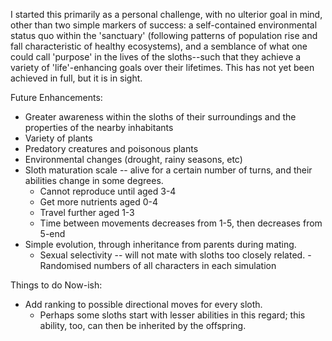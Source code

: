 I started this primarily as a personal challenge, with no ulterior goal in mind, other than two simple markers of success: a self-contained environmental status quo within the 'sanctuary' (following patterns of population rise and fall characteristic of healthy ecosystems), and a semblance of what one could call 'purpose' in the lives of the sloths--such that they achieve a variety of 'life'-enhancing goals over their lifetimes.  This has not yet been achieved in full, but it is in sight.

Future Enhancements:
  - Greater awareness within the sloths of their surroundings and the properties of the nearby inhabitants
  - Variety of plants
  - Predatory creatures and poisonous plants
  - Environmental changes (drought, rainy seasons, etc)
  - Sloth maturation scale -- alive for a certain number of turns, and their abilities change in some degrees.  
  	- Cannot reproduce until aged 3-4
  	- Get more nutrients aged 0-4
  	- Travel further aged 1-3
  	- Time between movements decreases from 1-5, then decreases from 5-end
  - Simple evolution, through inheritance from parents during mating.
    - Sexual selectivity -- will not mate with sloths too closely related.
  -Randomised numbers of all characters in each simulation




Things to do Now-ish:
  - Add ranking to possible directional moves for every sloth.
    - Perhaps some sloths start with lesser abilities in this regard; this ability, too, can then be inherited by the offspring.